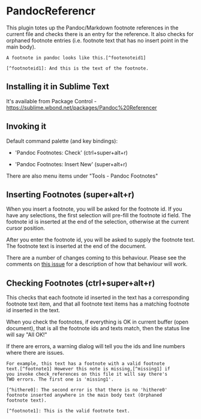 PandocReferencr
===============

This plugin totes up the Pandoc/Markdown footnote references in the current  file  and checks there is an entry for the reference. It also checks for orphaned footnote entries (i.e. footnote text that has no insert point in the main body).

    A footnote in pandoc looks like this.[^footenoteid1]

    [^footnoteid1]: And this is the text of the footnote.


Installing it in Sublime Text
-----------------------------

It's available from Package Control - https://sublime.wbond.net/packages/Pandoc%20Referencer


Invoking it
-----------

Default command palette (and key bindings):

* 'Pandoc Footnotes: Check' (ctrl+super+alt+r)

* 'Pandoc Footnotes: Insert New' (super+alt+r)

There are also menu items under "Tools - Pandoc Footnotes"

Inserting Footnotes (super+alt+r)
-------------------

When you insert a footnote, you will be asked for the footnote id. If you have any selections, the first selection will pre-fill the footnote id field. The footnote id is inserted at the end of the selection, otherwise at the current cursor position.

After you enter the footnote id, you will be asked to supply the footnote text. The footnote text is inserted at the end of the document.

There are a number of changes coming to this behaviour. Please see the comments on [this issue](https://github.com/scotartt/PandocReferencr/issues/1) for a description of how that behaviour will work.

Checking Footnotes (ctrl+super+alt+r)
------------------

This checks that each footnote id inserted in the text has a corresponding footnote text item, and that all footnote text items has a matching footnote id inserted in the text.

When you check the footnotes, if everything is OK in current buffer (open document), that is all the footnote ids and texts match, then the status line will say "All OK!"

If there are errors, a warning dialog will tell you the ids and line numbers where there are issues.



    For example, this text has a footnote with a valid footnote 
    text.[^footnote1] However this note is missing,[^missing1] if 
    you invoke check_references on this file it will say there's 
    TWO errors. The first one is 'missing1'.

    [^hithere0]: The second error is that there is no 'hithere0'
    footnote inserted anywhere in the main body text (Orphaned 
    footnote text).

    [^footnote1]: This is the valid footnote text.

